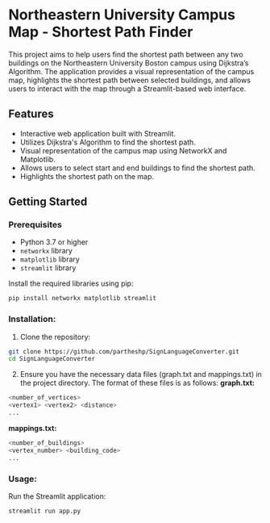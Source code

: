 # Northeastern University Campus Map - Shortest Path Finder

This project aims to help users find the shortest path between any two buildings on the Northeastern University Boston campus using Dijkstra’s Algorithm. The application provides a visual representation of the campus map, highlights the shortest path between selected buildings, and allows users to interact with the map through a Streamlit-based web interface.

## Features

* Interactive web application built with Streamlit.
* Utilizes Dijkstra's Algorithm to find the shortest path.
* Visual representation of the campus map using NetworkX and Matplotlib.
* Allows users to select start and end buildings to find the shortest path.
* Highlights the shortest path on the map.

## Getting Started

### Prerequisites

- Python 3.7 or higher
- `networkx` library
- `matplotlib` library
- `streamlit` library

Install the required libraries using pip:

```bash
pip install networkx matplotlib streamlit
```

### Installation:

1. Clone the repository:
```bash
git clone https://github.com/partheshp/SignLanguageConverter.git
cd SignLanguageConverter
```

2. Ensure you have the necessary data files (graph.txt and mappings.txt) in the project directory. The format of these files is as follows:
**graph.txt:**
```php
<number_of_vertices>
<vertex1> <vertex2> <distance>
...
```

**mappings.txt:**
```php
<number_of_buildings>
<vertex_number> <building_code>
...
```
### Usage:

Run the Streamlit application:
```bash
streamlit run app.py
```
